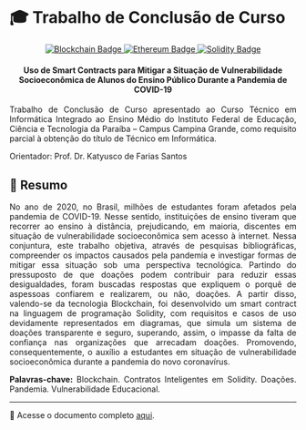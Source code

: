 # 🎓 Trabalho de Conclusão de Curso
<p align="center">
  <a href="https://www.blockchain.com">
    <img src="https://img.shields.io/badge/Blockchain-121D33?style=for-the-badge&logo=Blockchain-dot-com&logoColor=white" title="Blockchain" alt="Blockchain Badge" />
  </a>
  <a href="https://ethereum.org">
    <img src="https://img.shields.io/badge/Ethereum-3C3C3D?style=for-the-badge&logo=Ethereum&logoColor=white" title="Ethereum" alt="Ethereum Badge" />
  </a>
  <a href="https://soliditylang.org">
    <img src="https://img.shields.io/badge/Solidity-363636?style=for-the-badge&logo=Solidity&logoColor=white" title="Solidy" alt="Solidity Badge" />
  </a>
</p>
<h4 align="center">
  Uso de Smart Contracts para Mitigar a Situação de Vulnerabilidade Socioeconômica de Alunos do Ensino Público Durante a Pandemia de COVID-19
</h4>
<p align="justify">
  Trabalho de Conclusão de Curso apresentado ao Curso Técnico em Informática Integrado ao Ensino Médio do Instituto Federal de Educação, Ciência e Tecnologia da Paraíba – Campus Campina Grande, como requisito parcial à obtenção do título de Técnico em Informática.
</p>
<p align="justify">
  Orientador: Prof. Dr. Katyusco de Farias Santos
</p>

## 📃 Resumo
<p align="justify">
  No ano de 2020, no Brasil, milhões de estudantes foram afetados pela pandemia de COVID-19. Nesse sentido, instituições de ensino tiveram que recorrer ao ensino à distância, prejudicando, em maioria, discentes em situação de vulnerabilidade socioeconômica sem acesso à internet. Nessa conjuntura, este trabalho objetiva, através de pesquisas bibliográficas, compreender os impactos causados pela pandemia e investigar formas de mitigar essa situação sob uma perspectiva tecnológica. Partindo do pressuposto de que doações podem contribuir para reduzir essas desigualdades, foram buscadas respostas que expliquem o porquê de aspessoas confiarem e realizarem, ou não, doações. A partir disso, valendo-se da tecnologia Blockchain, foi desenvolvido um smart contract na linguagem de programação Solidity, com requisitos e casos de uso devidamente representados em diagramas, que simula um sistema de doações transparente e seguro, superando, assim, o impasse da falta de confiança nas organizações que arrecadam doações. Promovendo, consequentemente, o auxílio a estudantes em situação de vulnerabilidade socioeconômica durante a pandemia do novo coronavírus.
</p>
<p align="justify">
  <b>Palavras-chave:</b> Blockchain. Contratos Inteligentes em Solidity. Doações. Pandemia. 
Vulnerabilidade Educacional.
</p>

---
🔗 Acesse o documento completo [aqui](TCC.pdf).
